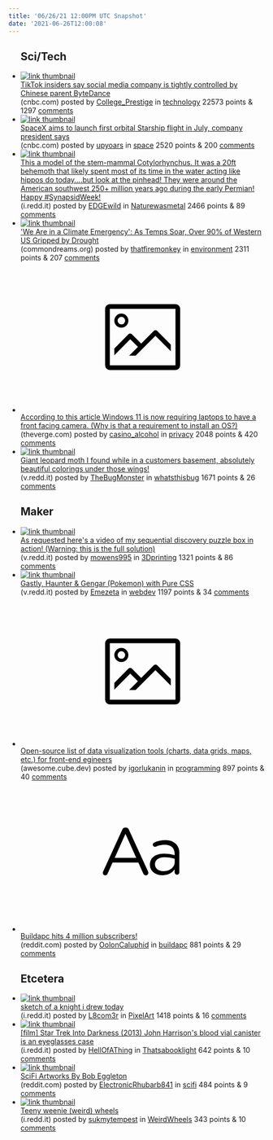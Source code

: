 ```yaml
---
title: '06/26/21 12:00PM UTC Snapshot'
date: '2021-06-26T12:00:08'
---
```

<ul>
<h2>Sci/Tech</h2>

<li><a href='https://www.cnbc.com/2021/06/25/tiktok-insiders-say-chinese-parent-bytedance-in-control.html'><img src='https://b.thumbs.redditmedia.com/VadLJQXDoPFRvmt9Ds81mCNOm28DFTetoloKwF2JlgI.jpg' alt='link thumbnail'></a><div><div class='linkTitle'><a href='https://www.cnbc.com/2021/06/25/tiktok-insiders-say-chinese-parent-bytedance-in-control.html'>TikTok insiders say social media company is tightly controlled by Chinese parent ByteDance</a></div>(cnbc.com) posted by <a href='https://www.reddit.com/user/College_Prestige'>College_Prestige</a> in <a href='https://www.reddit.com/r/technology'>technology</a> 22573 points & 1297 <a href='https://www.reddit.com/r/technology/comments/o7xjji/tiktok_insiders_say_social_media_company_is/'>comments</a></div></li>

<li><a href='https://www.cnbc.com/2021/06/25/spacex-aims-to-launch-first-orbital-starship-flight-in-july.html'><img src='https://b.thumbs.redditmedia.com/8R4BhB9AhRBo23A0cLdvjLh2_W7ReQdOwFAQE5v5nVU.jpg' alt='link thumbnail'></a><div><div class='linkTitle'><a href='https://www.cnbc.com/2021/06/25/spacex-aims-to-launch-first-orbital-starship-flight-in-july.html'>SpaceX aims to launch first orbital Starship flight in July, company president says</a></div>(cnbc.com) posted by <a href='https://www.reddit.com/user/upyoars'>upyoars</a> in <a href='https://www.reddit.com/r/space'>space</a> 2520 points & 200 <a href='https://www.reddit.com/r/space/comments/o817bs/spacex_aims_to_launch_first_orbital_starship/'>comments</a></div></li>

<li><a href='https://i.redd.it/4mfjcydwnf771.png'><img src='https://b.thumbs.redditmedia.com/HtzG9fHNC8Pf07biuBosg7w555UzUa04HBALe5bEZXA.jpg' alt='link thumbnail'></a><div><div class='linkTitle'><a href='https://i.redd.it/4mfjcydwnf771.png'>This a model of the stem-mammal Cotylorhynchus. It was a 20ft behemoth that likely spent most of its time in the water acting like hippos do today....but look at the pinhead! They were around the American southwest 250+ million years ago during the early Permian! Happy #SynapsidWeek!</a></div>(i.redd.it) posted by <a href='https://www.reddit.com/user/EDGEwild'>EDGEwild</a> in <a href='https://www.reddit.com/r/Naturewasmetal'>Naturewasmetal</a> 2466 points & 89 <a href='https://www.reddit.com/r/Naturewasmetal/comments/o7qdvc/this_a_model_of_the_stemmammal_cotylorhynchus_it/'>comments</a></div></li>

<li><a href='https://www.commondreams.org/news/2021/06/25/we-are-climate-emergency-temps-soar-over-90-western-us-gripped-drought'><img src='https://a.thumbs.redditmedia.com/-luMEYg39Q6bwDM5Td9BCM2iN0DDX5PY9Jh1E8FV-A0.jpg' alt='link thumbnail'></a><div><div class='linkTitle'><a href='https://www.commondreams.org/news/2021/06/25/we-are-climate-emergency-temps-soar-over-90-western-us-gripped-drought'>'We Are in a Climate Emergency': As Temps Soar, Over 90% of Western US Gripped by Drought</a></div>(commondreams.org) posted by <a href='https://www.reddit.com/user/thatfiremonkey'>thatfiremonkey</a> in <a href='https://www.reddit.com/r/environment'>environment</a> 2311 points & 207 <a href='https://www.reddit.com/r/environment/comments/o7u6mp/we_are_in_a_climate_emergency_as_temps_soar_over/'>comments</a></div></li>

<li><a href='https://www.theverge.com/2021/6/25/22549725/microsoft-windows-11-cpu-support-tpm-hardware-requirements'><svg version='1.1' viewBox='-34 -14 104 64' preserveAspectRatio='xMidYMid meet' xmlns='http://www.w3.org/2000/svg' xmlns:xlink='http://www.w3.org/1999/xlink'>
    <title>link thumbnail</title>
    <path d='M32,4H4A2,2,0,0,0,2,6V30a2,2,0,0,0,2,2H32a2,2,0,0,0,2-2V6A2,2,0,0,0,32,4ZM4,30V6H32V30Z'></path>
    <path d='M8.92,14a3,3,0,1,0-3-3A3,3,0,0,0,8.92,14Zm0-4.6A1.6,1.6,0,1,1,7.33,11,1.6,1.6,0,0,1,8.92,9.41Z'></path>
    <path d='M22.78,15.37l-5.4,5.4-4-4a1,1,0,0,0-1.41,0L5.92,22.9v2.83l6.79-6.79L16,22.18l-3.75,3.75H15l8.45-8.45L30,24V21.18l-5.81-5.81A1,1,0,0,0,22.78,15.37Z'></path>
    </svg></a><div><div class='linkTitle'><a href='https://www.theverge.com/2021/6/25/22549725/microsoft-windows-11-cpu-support-tpm-hardware-requirements'>According to this article Windows 11 is now requiring laptops to have a front facing camera. (Why is that a requirement to install an OS?)</a></div>(theverge.com) posted by <a href='https://www.reddit.com/user/casino_alcohol'>casino_alcohol</a> in <a href='https://www.reddit.com/r/privacy'>privacy</a> 2048 points & 420 <a href='https://www.reddit.com/r/privacy/comments/o7o5sd/according_to_this_article_windows_11_is_now/'>comments</a></div></li>

<li><a href='https://v.redd.it/k9xlto6leh771'><img src='https://b.thumbs.redditmedia.com/XRMMYEAnBDBACOtP0VPU0xByA3MgaI7JPwejdxQjkho.jpg' alt='link thumbnail'></a><div><div class='linkTitle'><a href='https://v.redd.it/k9xlto6leh771'>Giant leopard moth I found while in a customers basement, absolutely beautiful colorings under those wings!</a></div>(v.redd.it) posted by <a href='https://www.reddit.com/user/TheBugMonster'>TheBugMonster</a> in <a href='https://www.reddit.com/r/whatsthisbug'>whatsthisbug</a> 1671 points & 26 <a href='https://www.reddit.com/r/whatsthisbug/comments/o7x922/giant_leopard_moth_i_found_while_in_a_customers/'>comments</a></div></li>

<h2>Maker</h2>

<li><a href='https://v.redd.it/dyg80vq1ue771'><img src='https://b.thumbs.redditmedia.com/YrX6Knj7tHoS60b1aevnQDZskxo1dxhFcoO9chT4ARY.jpg' alt='link thumbnail'></a><div><div class='linkTitle'><a href='https://v.redd.it/dyg80vq1ue771'>As requested here's a video of my sequential discovery puzzle box in action! (Warning: this is the full solution)</a></div>(v.redd.it) posted by <a href='https://www.reddit.com/user/mowens995'>mowens995</a> in <a href='https://www.reddit.com/r/3Dprinting'>3Dprinting</a> 1321 points & 86 <a href='https://www.reddit.com/r/3Dprinting/comments/o7npub/as_requested_heres_a_video_of_my_sequential/'>comments</a></div></li>

<li><a href='https://v.redd.it/j7atyshafh771'><img src='https://a.thumbs.redditmedia.com/eJJlwMA1DgBcU5xunXVQsSVtoh92J2vdUwITHKuB3d4.jpg' alt='link thumbnail'></a><div><div class='linkTitle'><a href='https://v.redd.it/j7atyshafh771'>Gastly, Haunter &amp; Gengar (Pokemon) with Pure CSS</a></div>(v.redd.it) posted by <a href='https://www.reddit.com/user/Emezeta'>Emezeta</a> in <a href='https://www.reddit.com/r/webdev'>webdev</a> 1197 points & 34 <a href='https://www.reddit.com/r/webdev/comments/o7xdap/gastly_haunter_gengar_pokemon_with_pure_css/'>comments</a></div></li>

<li><a href='https://awesome.cube.dev'><svg version='1.1' viewBox='-34 -14 104 64' preserveAspectRatio='xMidYMid meet' xmlns='http://www.w3.org/2000/svg' xmlns:xlink='http://www.w3.org/1999/xlink'>
    <title>link thumbnail</title>
    <path d='M32,4H4A2,2,0,0,0,2,6V30a2,2,0,0,0,2,2H32a2,2,0,0,0,2-2V6A2,2,0,0,0,32,4ZM4,30V6H32V30Z'></path>
    <path d='M8.92,14a3,3,0,1,0-3-3A3,3,0,0,0,8.92,14Zm0-4.6A1.6,1.6,0,1,1,7.33,11,1.6,1.6,0,0,1,8.92,9.41Z'></path>
    <path d='M22.78,15.37l-5.4,5.4-4-4a1,1,0,0,0-1.41,0L5.92,22.9v2.83l6.79-6.79L16,22.18l-3.75,3.75H15l8.45-8.45L30,24V21.18l-5.81-5.81A1,1,0,0,0,22.78,15.37Z'></path>
    </svg></a><div><div class='linkTitle'><a href='https://awesome.cube.dev'>Open-source list of data visualization tools (charts, data grids, maps, etc.) for front-end egineers</a></div>(awesome.cube.dev) posted by <a href='https://www.reddit.com/user/igorlukanin'>igorlukanin</a> in <a href='https://www.reddit.com/r/programming'>programming</a> 897 points & 40 <a href='https://www.reddit.com/r/programming/comments/o7poas/opensource_list_of_data_visualization_tools/'>comments</a></div></li>

<li><a href='https://www.reddit.com/r/buildapc/comments/o7y22q/buildapc_hits_4_million_subscribers/'><svg version='1.1' viewBox='-34 -12 104 64' preserveAspectRatio='xMidYMid slice' xmlns='http://www.w3.org/2000/svg' xmlns:xlink='http://www.w3.org/1999/xlink'>
    <title>text link thumbnail</title>
    <path d='M12.19,8.84a1.45,1.45,0,0,0-1.4-1h-.12a1.46,1.46,0,0,0-1.42,1L1.14,26.56a1.29,1.29,0,0,0-.14.59,1,1,0,0,0,1,1,1.12,1.12,0,0,0,1.08-.77l2.08-4.65h11l2.08,4.59a1.24,1.24,0,0,0,1.12.83,1.08,1.08,0,0,0,1.08-1.08,1.64,1.64,0,0,0-.14-.57ZM6.08,20.71l4.59-10.22,4.6,10.22Z'>
    </path>
    <path d='M32.24,14.78A6.35,6.35,0,0,0,27.6,13.2a11.36,11.36,0,0,0-4.7,1,1,1,0,0,0-.58.89,1,1,0,0,0,.94.92,1.23,1.23,0,0,0,.39-.08,8.87,8.87,0,0,1,3.72-.81c2.7,0,4.28,1.33,4.28,3.92v.5a15.29,15.29,0,0,0-4.42-.61c-3.64,0-6.14,1.61-6.14,4.64v.05c0,2.95,2.7,4.48,5.37,4.48a6.29,6.29,0,0,0,5.19-2.48V26.9a1,1,0,0,0,1,1,1,1,0,0,0,1-1.06V19A5.71,5.71,0,0,0,32.24,14.78Zm-.56,7.7c0,2.28-2.17,3.89-4.81,3.89-1.94,0-3.61-1.06-3.61-2.86v-.06c0-1.8,1.5-3,4.2-3a15.2,15.2,0,0,1,4.22.61Z'>
    </path>
    </svg></a><div><div class='linkTitle'><a href='https://www.reddit.com/r/buildapc/comments/o7y22q/buildapc_hits_4_million_subscribers/'>Buildapc hits 4 million subscribers!</a></div>(reddit.com) posted by <a href='https://www.reddit.com/user/OolonCaluphid'>OolonCaluphid</a> in <a href='https://www.reddit.com/r/buildapc'>buildapc</a> 881 points & 29 <a href='https://www.reddit.com/r/buildapc/comments/o7y22q/buildapc_hits_4_million_subscribers/'>comments</a></div></li>

<h2>Etcetera</h2>

<li><a href='https://i.redd.it/1nmk2o6p2i771.png'><img src='https://b.thumbs.redditmedia.com/djAKa-H0o27YixQNdYrFQ2lerJ4GHEBt03txA_4HSHE.jpg' alt='link thumbnail'></a><div><div class='linkTitle'><a href='https://i.redd.it/1nmk2o6p2i771.png'>sketch of a knight i drew today</a></div>(i.redd.it) posted by <a href='https://www.reddit.com/user/L8com3r'>L8com3r</a> in <a href='https://www.reddit.com/r/PixelArt'>PixelArt</a> 1418 points & 16 <a href='https://www.reddit.com/r/PixelArt/comments/o7zlix/sketch_of_a_knight_i_drew_today/'>comments</a></div></li>

<li><a href='https://i.redd.it/xlkylhz46h771.jpg'><img src='https://b.thumbs.redditmedia.com/ccczLUeKb8ku49HgMtyDPo-n25QSXEg41hMgrIXSKWQ.jpg' alt='link thumbnail'></a><div><div class='linkTitle'><a href='https://i.redd.it/xlkylhz46h771.jpg'>[film] Star Trek Into Darkness (2013) John Harrison's blood vial canister is an eyeglasses case</a></div>(i.redd.it) posted by <a href='https://www.reddit.com/user/HellOfAThing'>HellOfAThing</a> in <a href='https://www.reddit.com/r/Thatsabooklight'>Thatsabooklight</a> 642 points & 10 <a href='https://www.reddit.com/r/Thatsabooklight/comments/o7wbv3/film_star_trek_into_darkness_2013_john_harrisons/'>comments</a></div></li>

<li><a href='https://www.reddit.com/gallery/o807a2'><img src='https://b.thumbs.redditmedia.com/gVWpAovIhVWOtJiQipAnLulbbNvAHLpjtihfHBNAIFU.jpg' alt='link thumbnail'></a><div><div class='linkTitle'><a href='https://www.reddit.com/gallery/o807a2'>SciFi Artworks By Bob Eggleton</a></div>(reddit.com) posted by <a href='https://www.reddit.com/user/ElectronicRhubarb841'>ElectronicRhubarb841</a> in <a href='https://www.reddit.com/r/scifi'>scifi</a> 484 points & 9 <a href='https://www.reddit.com/r/scifi/comments/o807a2/scifi_artworks_by_bob_eggleton/'>comments</a></div></li>

<li><a href='https://i.redd.it/615yzh6ddj771.jpg'><img src='https://a.thumbs.redditmedia.com/J-_J3jHPWhefAiVAb8STG-4G6k7beS3O7x9J-HqRs94.jpg' alt='link thumbnail'></a><div><div class='linkTitle'><a href='https://i.redd.it/615yzh6ddj771.jpg'>Teeny weenie (weird) wheels</a></div>(i.redd.it) posted by <a href='https://www.reddit.com/user/sukmytempest'>sukmytempest</a> in <a href='https://www.reddit.com/r/WeirdWheels'>WeirdWheels</a> 343 points & 10 <a href='https://www.reddit.com/r/WeirdWheels/comments/o83lxd/teeny_weenie_weird_wheels/'>comments</a></div></li>

</ul>
